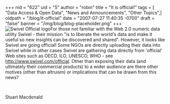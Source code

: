 +++
nid = "622"
uid = "5"
author = "robin"
title = "It is official!"
tags = [ "Data Access & Open Data", "News and Announcements", "Other Topics",]
oldpath = "/blog/it-official"
date = "2007-07-27 11:40:35 -0700"
draft = "false"
banner = "/img/blog/blog-placeholder.png"
+++
![Swivel Official
logo](https://www.swivel.com/images/official_source_large.png "Swivel Official logo")For
those not familiar with the Web 2.0 numeric data utility Swivel - their
mission "is to liberate the world's data and make it useful so new
insights can be discovered and shared". However, it looks like Swivel
are going official! Some NGOs are directly uploading their data into
Swivel while in other cases Swivel are gathering data directly from
'official' Web sites such as OECD, ILO, UNESCO, WHO - see
<http://www.swivel.com/official>. Other than exposing their data (and
ultimately their commercial products) to a wider audience are there
other motives (other than altruism) or implications that can be drawn
from this news?

 

Stuart Macdonald

 
